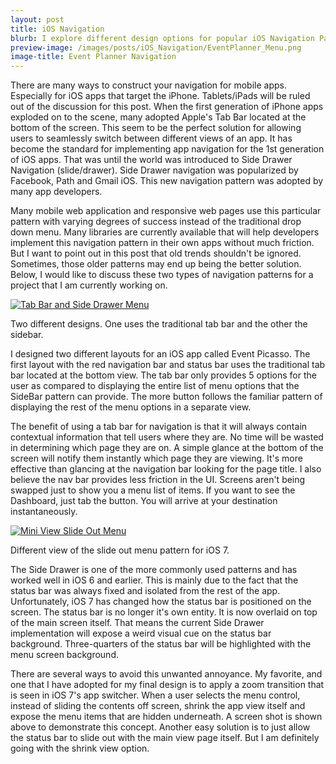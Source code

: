 ```yaml
---
layout: post
title: iOS Navigation
blurb: I explore different design options for popular iOS Navigation Patterns. 
preview-image: /images/posts/iOS_Navigation/EventPlanner_Menu.png
image-title: Event Planner Navigation
---
```


There are many ways to construct your navigation for mobile apps.  Especially for iOS apps that target the iPhone. Tablets/iPads will be ruled out of the discussion for this post. When the first generation of iPhone apps exploded on to the scene, many adopted Apple's Tab Bar located at the bottom of the screen.  This seem to be the perfect solution for allowing users to seamlessly switch between different views of an app. It has become the standard for implementing app navigation for the 1st generation of iOS apps. That was until the world was introduced to Side Drawer Navigation (slide/drawer).  Side Drawer navigation was popularized by Facebook, Path and Gmail iOS. This new navigation pattern was adopted by many app developers. 

Many mobile web application and responsive web pages use this particular pattern with varying degrees of success instead of the traditional drop down menu.  Many libraries are currently available that will help developers implement this navigation pattern in their own apps without much friction. But I want to point out in this post that old trends shouldn't be ignored.  Sometimes, those older patterns may end up being the better solution.  Below, I would like to discuss these two types of navigation patterns for a project that I am currently working on.  

<div class="post-image">
  <a href="/images/posts/iOS_Navigation/DualViews.jpg" data-imagelightbox="b"><img src="/images/posts/iOS_Navigation/DualViews.jpg" title="Tab Bar and Slide Out Menu" alt="Tab Bar and Side Drawer Menu"/></a>
  <p class="caption">Two different designs. One uses the traditional tab bar and the other the sidebar.</p>
</div>

I designed two different layouts for an iOS app called Event Picasso.  The first layout with the red navigation bar and status bar uses the traditional tab bar located at the bottom view.  The tab bar only provides 5 options for the user as compared to displaying the entire list of menu options that the SideBar pattern can provide. The more button follows the familiar pattern of displaying the rest of the menu options in a separate view.  

The benefit of using a tab bar for navigation is that it will always contain contextual information that tell users where they are. No time will be wasted in determining which page they are on. A simple glance at the bottom of the screen will notify them instantly which page they are viewing. It's more effective than glancing at the navigation bar looking for the page title. I also believe the nav bar provides less friction in the UI. Screens aren't being swapped just to show you a menu list of items. If you want to see the Dashboard, just tab the button. You will arrive at your destination instantaneously.  

<div class="post-image">
  <a href="/images/posts/iOS_Navigation/EP_Menu_Modern_BG.jpg" data-imagelightbox="b"><img src="/images/posts/iOS_Navigation/MiniNav.jpg" title="Mini View Slide Out Menu" alt="Mini View Slide Out Menu"/></a>
  <p class="caption">Different view of the slide out menu pattern for iOS 7.</p>
</div>

The Side Drawer is one of the more commonly used patterns and has worked well in iOS 6 and earlier.  This is mainly due to the fact that the status bar was always fixed and isolated from the rest of the app. Unfortunately, iOS 7 has changed how the status bar is positioned on the screen. The status bar is no longer it's own entity. It is now overlaid on top of the main screen itself.  That means the current Side Drawer implementation will expose a weird visual cue on the status bar background. Three-quarters of the status bar will be highlighted with the menu screen background. 

There are several ways to avoid this unwanted  annoyance. My favorite, and one that I have adopted for my final design is to apply a zoom transition that is seen in iOS 7's app switcher. When a user selects the menu control, instead of sliding the contents off screen, shrink the app view itself and expose the menu items that are hidden underneath. A screen shot is shown above to demonstrate this concept. Another easy solution is to just allow the status bar to slide out with the main view page itself. But I am definitely going with the shrink view option.  